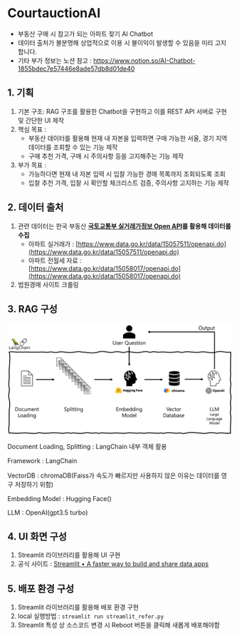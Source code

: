 # CourtauctionAI
* 부동산 구매 시 참고가 되는 아파트 찾기 AI Chatbot
* 데이터 출처가 불분명해 상업적으로 이용 시 불이익이 발생할 수 있음을 미리 고지합니다.
* 기타 부가 정보는 노션 참고 : https://www.notion.so/AI-Chatbot-1855bdec7e57446e8ade57db8d01de40

## 1. 기획

1. 기본 구조: RAG 구조를 활용한 Chatbot을 구현하고 이를 REST API 서버로 구현 및 간단한 UI 제작
2. 핵심 목표 : 
    - 부동산 데이터를 활용해 현재 내 자본을 입력하면 구매 가능한 서울, 경기 지역 데이터를 조회할 수 있는 기능 제작
    - 구매 추천 가격, 구매 시 주의사항 등을 고지해주는 기능 제작
3. 부가 목표 :
    - 가능하다면 현재 내 자본 입력 시 입찰 가능한 경매 목록까지 조회되도록 조회
    - 입찰 추천 가격, 입찰 시 확인할 체크리스트 검증, 주의사항 고지하는 기능 제작


## 2. 데이터 출처

1. 관련 데이터는 한국 부동산 **[국토교통부 실거래가정보 Open API](https://data.go.kr/dataset/3050988/openapi.do)를 활용해 데이터를 수집**
    - 아파트 실거래가 : [https://www.data.go.kr/data/15057511/openapi.do](https://www.data.go.kr/data/15057511/openapi.do)
    - 아파트 전월세 자료 : [https://www.data.go.kr/data/15058017/openapi.do](https://www.data.go.kr/data/15058017/openapi.do)
2. 법원경매 사이트 크롤링


## 3. RAG 구성

![RAG.png](./static_file/RAG.png)

Document Loading, Splitting : LangChain 내부 객체 활용

Framework : LangChain

VectorDB : chromaDB(Faiss가 속도가 빠르지만 사용하지 않은 이유는 데이터를 영구 저장하기 위함)

Embedding Model : Hugging Face()

LLM : OpenAI(gpt3.5 turbo)


## 4. UI 화면 구성

1. Streamlit 라이브러리를 활용해 UI 구현
2. 공식 사이트 : [Streamlit • A faster way to build and share data apps](https://streamlit.io/)
    

## 5. 배포 환경 구성

1. Streamlit 라이브러리를 활용해 배포 환경 구현
2. local 실행방법 : `streamlit run streamlit_refer.py`
3. Streamlit 특성 상 소스코드 변경 시 Reboot 버튼을 클릭해 새롭게 배포해야함
